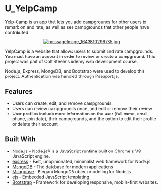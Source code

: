 # U_YelpCamp
Yelp-Camp is an app that lets you add campgrounds for other users to remark on and rate, as well as see campgrounds that other people have contributed
<a href="https://u-yelp-camp.herokuapp.com/">
 <div align="center">
  <img src="https://i3.fpic.cc/file/img-b1/2022/02/02/messageImage_1643810296785.jpg" alt="messageImage_1643810296785.jpg" border="0">
 </div>
</a>

YelpCamp is a website that allows users to submit and rate campgrounds. You must have an account in order to review or create a campground. This project was part of Colt Steele's udemy web development course.  

Node.js, Express, MongoDB, and Bootstrap were used to develop this project. Authentication was handled through Passport.js.

## Features
* Users can create, edit, and remove campgrounds
* Users can review campgrounds once, and edit or remove their review
* User profiles include more information on the user (full name, email, phone, join date), their campgrounds, and the option to edit their profile or delete their account

## Built With

- [Node.js](https://nodejs.org) - Node.js® is a JavaScript runtime built on Chrome's V8 JavaScript engine.
- [express](https://expressjs.com//) - Fast, unopinionated, minimalist web framework for Node.js
- [MongoDB](https://www.mongodb.com/) - The database for
  modern applications
- [Mongoose](https://mongoosejs.com/) - Elegant MongoDB object modeling for Node.js
- [ejs](https://ejs.co/) - Embedded JavaScript templating
- [Bootstrap](https://getbootstrap.com/) - Framework for developing responsive, mobile-first websites.
